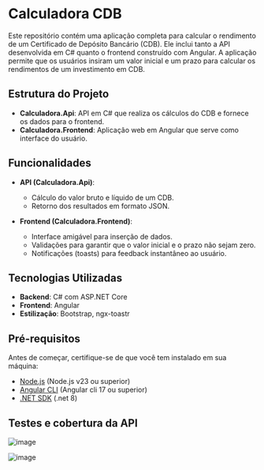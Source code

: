 # Calculadora CDB

Este repositório contém uma aplicação completa para calcular o rendimento de um Certificado de Depósito Bancário (CDB). Ele inclui tanto a API desenvolvida em C# quanto o frontend construído com Angular. A aplicação permite que os usuários insiram um valor inicial e um prazo para calcular os rendimentos de um investimento em CDB.

## Estrutura do Projeto

- **Calculadora.Api**: API em C# que realiza os cálculos do CDB e fornece os dados para o frontend.
- **Calculadora.Frontend**: Aplicação web em Angular que serve como interface do usuário.

## Funcionalidades

- **API (Calculadora.Api)**:
  - Cálculo do valor bruto e líquido de um CDB.
  - Retorno dos resultados em formato JSON.

- **Frontend (Calculadora.Frontend)**:
  - Interface amigável para inserção de dados.
  - Validações para garantir que o valor inicial e o prazo não sejam zero.
  - Notificações (toasts) para feedback instantâneo ao usuário.

## Tecnologias Utilizadas

- **Backend**: C# com ASP.NET Core
- **Frontend**: Angular
- **Estilização**: Bootstrap, ngx-toastr

## Pré-requisitos

Antes de começar, certifique-se de que você tem instalado em sua máquina:

- [Node.js](https://nodejs.org/) (Node.js v23 ou superior)
- [Angular CLI](https://angular.io/cli) (Angular cli 17 ou superior)
- [.NET SDK](https://dotnet.microsoft.com/download) (.net 8)

## Testes e cobertura da API

![image](https://github.com/user-attachments/assets/d87ffef7-127a-4b25-8f65-f0ee8c694e1f)

![image](https://github.com/user-attachments/assets/b9b5a9a9-1a94-4e18-9efe-e15dde04b567)
